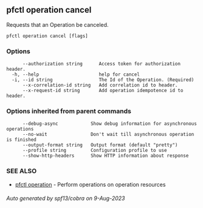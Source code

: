 ## pfctl operation cancel

Requests that an Operation be canceled.

```
pfctl operation cancel [flags]
```

### Options

```
      --authorization string      Access token for authorization header.
  -h, --help                      help for cancel
  -i, --id string                 The Id of the Operation. (Required)
      --x-correlation-id string   Add correlation id to header.
      --x-request-id string       Add operation idempotence id to header.
```

### Options inherited from parent commands

```
      --debug-async            Show debug information for asynchronous operations
      --no-wait                Don't wait till asynchronous operation is finished
      --output-format string   Output format (default "pretty")
      --profile string         Configuration profile to use
      --show-http-headers      Show HTTP information about response
```

### SEE ALSO

* [pfctl operation](pfctl_operation.md)	 - Perform operations on operation resources

###### Auto generated by spf13/cobra on 9-Aug-2023
